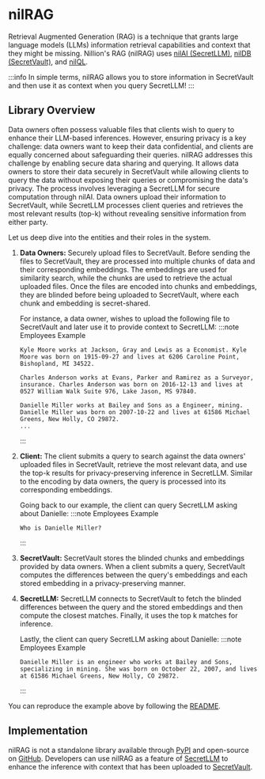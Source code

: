 # nilRAG

Retrieval Augmented Generation (RAG) is a technique that grants large language
models (LLMs) information retrieval capabilities and context that they might be
missing. Nillion's RAG (nilRAG) uses [nilAI
(SecretLLM)](https://docs.nillion.com/build/secretLLM/quickstart), [nilDB
(SecretVault)](https://docs.nillion.com/build/secret-vault-quickstart), and
[nilQL](https://docs.nillion.com/build/nilQL).

:::info
In simple terms, nilRAG allows you to store information in SecretVault and then use it as context when you query SecretLLM!
:::


## Library Overview
Data owners often possess valuable files that clients wish to query to enhance
their LLM-based inferences. However, ensuring privacy is a key challenge: data
owners want to keep their data confidential, and clients are equally concerned
about safeguarding their queries. nilRAG addresses this challenge by enabling
secure data sharing and querying. It allows data owners to store their data
securely in SecretVault while allowing clients to query the data without
exposing their queries or compromising the data's privacy. The process involves
leveraging a SecretLLM for secure computation through nilAI. Data owners upload
their information to SecretVault, while SecretLLM processes client queries and
retrieves the most relevant results (top-k) without revealing sensitive
information from either party.


Let us deep dive into the entities and their roles in the system.

1. **Data Owners:** Securely upload files to SecretVault. Before sending the
   files to SecretVault, they are processed into multiple chunks of data and
   their corresponding embeddings. The embeddings are used for similarity
   search, while the chunks are used to retrieve the actual uploaded files. Once
   the files are encoded into chunks and embeddings, they are blinded before
   being uploaded to SecretVault, where each chunk and embedding is
   secret-shared.

   For instance, a data owner, wishes to upload the following file to SecretVault and later use it to provide context to SecretLLM:
    :::note Employees Example
    ```
    Kyle Moore works at Jackson, Gray and Lewis as a Economist. Kyle Moore was born on 1915-09-27 and lives at 6206 Caroline Point, Bishopland, MI 34522.

    Charles Anderson works at Evans, Parker and Ramirez as a Surveyor, insurance. Charles Anderson was born on 2016-12-13 and lives at 0527 William Walk Suite 976, Lake Jason, MS 97840.

    Danielle Miller works at Bailey and Sons as a Engineer, mining. Danielle Miller was born on 2007-10-22 and lives at 61586 Michael Greens, New Holly, CO 29872.
    ...
    ```
    :::


2. **Client:** The client submits a query to search against the data owners'
   uploaded files in SecretVault, retrieve the most relevant data, and use the
   top-k results for privacy-preserving inference in SecretLLM. Similar to the
   encoding by data owners, the query is processed into its corresponding
   embeddings.

   Going back to our example, the client can query SecretLLM asking about Danielle:
    :::note Employees Example
    ```
    Who is Danielle Miller?
    ```
    :::


3. **SecretVault:** SecretVault stores the blinded chunks and embeddings
   provided by data owners. When a client submits a query, SecretVault computes
   the differences between the query's embeddings and each stored embedding in a
   privacy-preserving manner.


4. **SecretLLM:** SecretLLM connects to SecretVault to fetch the blinded
   differences between the query and the stored embeddings and then compute the
   closest matches. Finally, it uses the top k matches for inference.

   Lastly, the client can query SecretLLM asking about Danielle:
    :::note Employees Example
    ```
    Danielle Miller is an engineer who works at Bailey and Sons, specializing in mining. She was born on October 22, 2007, and lives at 61586 Michael Greens, New Holly, CO 29872.
    ```
    :::


You can reproduce the example above by following the [README](https://github.com/NillionNetwork/nilrag).

## Implementation

nilRAG is not a standalone library available through
[PyPI](https://pypi.org/project/nilrag) and open-source on
[GitHub](https://github.com/NillionNetwork/nilrag). Developers can use nilRAG as
a feature of [SecretLLM](https://docs.nillion.com/build/secretLLM/quickstart) to
enhance the inference with context that has been uploaded to [SecretVault](https://docs.nillion.com/build/secret-vault).

